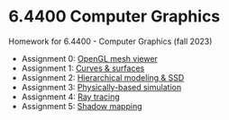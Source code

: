 # 6.4400 Computer Graphics
Homework for 6.4400 - Computer Graphics (fall 2023)
<br>

* Assignment 0: [OpenGL mesh viewer](/assignment0/)
* Assignment 1: [Curves & surfaces](/assignment1/)
* Assignment 2: [Hierarchical modeling & SSD](/assignment2/)
* Assignment 3: [Physically-based simulation](/assignment3/)
* Assignment 4: [Ray tracing](/assignment4/)
* Assignment 5: [Shadow mapping](/assignment5/)
